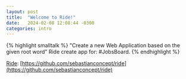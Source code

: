 ```yaml
---
layout: post
title:  "Welcome to Ride!"
date:   2024-02-08 12:08:44 -0300
categories: intro
---
```



{% highlight smalltalk %}
"Create a new Web Application based on the given root word"
Ride create app for: #JobsBoard.
{% endhighlight %}


[Ride](https://github.com/sebastianconcept/ride): [https://github.com/sebastianconcept/ride](https://github.com/sebastianconcept/ride)